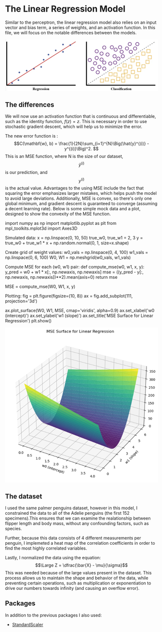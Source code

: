 # The Linear Regression Model

Similar to the perceptron, the linear regression model also relies on an input vector and bias term, a series of weights, and an activation function. In this file, we will focus on the notable differences between the models.

![regression](img1.png)

## The differences

We will now use an activation function that is continuous and differentiable, such as the identity function, $f(z) = z$. This is necessary in order to use stochastic gradient descent, which will help us to minimize the error.

The new error function is : $$C(\mathbf{w}, b) = \frac{1}{2N}\sum_{i=1}^{N}\Big(\hat{y}^{(i)} - y^{(i)}\Big)^2. $$
This is an MSE function, where N is the size of our dataset, $$\hat{y}^{(i)}$$ is our prediction, and $$y^{(i)}$$ is the actual value. Advantages to the using MSE include the fact that squaring the error emphasizes larger mistakes, which helps push the model to avoid large deviations. Additionally, MSE is convex, so there's only one global minimum, and gradient descent is guaranteed to converge (assuming a decent learning rate). Below is some simple mock data and a plot, designed to show the convexity of the MSE function.

import numpy as np
import matplotlib.pyplot as plt
from mpl_toolkits.mplot3d import Axes3D

Simulated data:
x = np.linspace(0, 10, 50)
true_w0, true_w1 = 2, 3
y = true_w0 + true_w1 * x + np.random.normal(0, 1, size=x.shape)

Create grid of weight values:
w0_vals = np.linspace(0, 4, 100)
w1_vals = np.linspace(0, 6, 100)
W0, W1 = np.meshgrid(w0_vals, w1_vals)

Compute MSE for each (w0, w1) pair:
def compute_mse(w0, w1, x, y):
    y_pred = w0 + w1 * x[:, np.newaxis, np.newaxis]
    mse = ((y_pred - y[:, np.newaxis, np.newaxis])**2).mean(axis=0)
    return mse

MSE = compute_mse(W0, W1, x, y)

Plotting:
fig = plt.figure(figsize=(10, 8))
ax = fig.add_subplot(111, projection='3d')

ax.plot_surface(W0, W1, MSE, cmap='viridis', alpha=0.9)
ax.set_xlabel('w0 (intercept)')
ax.set_ylabel('w1 (slope)')
ax.set_title('MSE Surface for Linear Regression')
plt.show()

![alt text](image.png)

## The dataset

I used the same palmer penguins dataset, however in this model, I constrained the data to all of the Adelie penguins (the first 152 specimens).This ensures that we can examine the realationship between flipper length and body mass, without any confounding factors, such as species.

Further, because this data consists of 4 different measurements per penguin, I implemeted a heat map of the correlation coefficients in order to find the most highly correlated variables.

Lastly, I normalized the data using the equation:
$$\Large Z = \dfrac{\bar{X} - \mu}{\sigma}$$
This was needed because of the large values present in the dataset. This process allows us to maintain the shape and behavior of the data, while preventing certain operations, such as multiplication or exponentiation to drive our numbers towards infinity (and causing an overflow error).

## Packages

In addition to the previous packages I also used:

- [StandardScaler](https://scikit-learn.org/stable/modules/generated/sklearn.preprocessing.StandardScaler.html)
